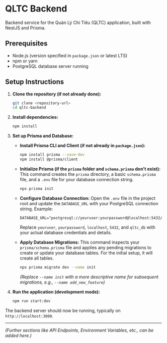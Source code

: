 # QLTC Backend

Backend service for the Quản Lý Chi Tiêu (QLTC) application, built with NestJS and Prisma.

## Prerequisites

- Node.js (version specified in `package.json` or latest LTS)
- npm or yarn
- PostgreSQL database server running

## Setup Instructions

1.  **Clone the repository (if not already done):**
    ```bash
    git clone <repository-url>
    cd qltc-backend
    ```

2.  **Install dependencies:**
    ```bash
    npm install
    ```

3.  **Set up Prisma and Database:**

    *   **Install Prisma CLI and Client (if not already in `package.json`):**
        ```bash
        npm install prisma --save-dev
        npm install @prisma/client
        ```

    *   **Initialize Prisma (if the `prisma` folder and `schema.prisma` don't exist):**
        This command creates the `prisma` directory, a basic `schema.prisma` file, and a `.env` file for your database connection string.
        ```bash
        npx prisma init
        ```

    *   **Configure Database Connection:**
        Open the `.env` file in the project root and update the `DATABASE_URL` with your PostgreSQL connection string.
        Example:
        ```env
        DATABASE_URL="postgresql://youruser:yourpassword@localhost:5432/qltc_db"
        ```
        Replace `youruser`, `yourpassword`, `localhost`, `5432`, and `qltc_db` with your actual database credentials and details.

    *   **Apply Database Migrations:**
        This command inspects your `prisma/schema.prisma` file and applies any pending migrations to create or update your database tables. For the initial setup, it will create all tables.
        ```bash
        npx prisma migrate dev --name init
        ```
        *(Replace `--name init` with a more descriptive name for subsequent migrations, e.g., `--name add_new_feature`)*

4.  **Run the application (development mode):**
    ```bash
    npm run start:dev
    ```

The backend server should now be running, typically on `http://localhost:3000`.

---

*(Further sections like API Endpoints, Environment Variables, etc., can be added here.)*